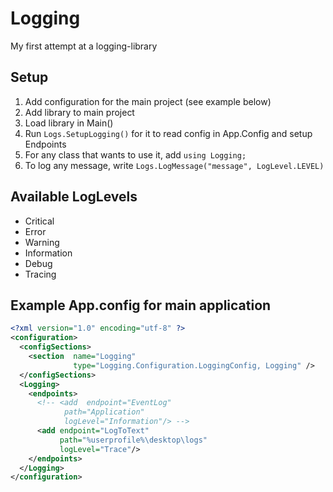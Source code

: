 # Logging
My first attempt at a logging-library

## Setup

1. Add configuration for the main project (see example below)
1. Add library to main project
1. Load library in Main()
1. Run `Logs.SetupLogging()` for it to read config in App.Config and setup Endpoints
1. For any class that wants to use it, add `using Logging;`
1. To log any message, write `Logs.LogMessage("message", LogLevel.LEVEL)`

## Available LogLevels

* Critical
* Error
* Warning
* Information
* Debug
* Tracing

## Example App.config for main application

```xml
<?xml version="1.0" encoding="utf-8" ?>
<configuration>
  <configSections>
    <section  name="Logging"
              type="Logging.Configuration.LoggingConfig, Logging" />
  </configSections>
  <Logging>
    <endpoints>
      <!-- <add  endpoint="EventLog"
            path="Application"
            logLevel="Information"/> -->
      <add endpoint="LogToText"
           path="%userprofile%\desktop\logs"
           logLevel="Trace"/>
    </endpoints>
  </Logging>
</configuration>
```
